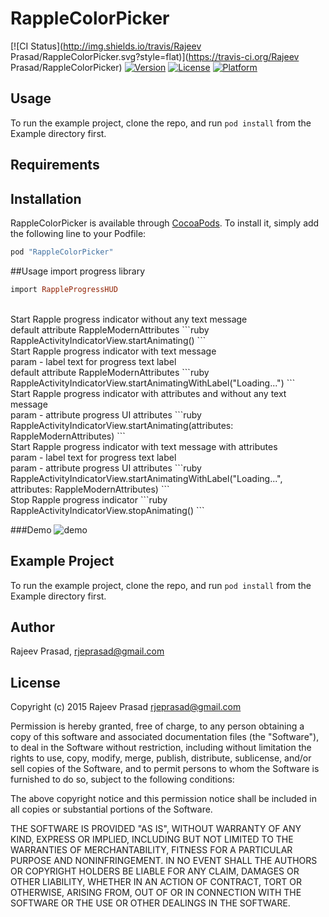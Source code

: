 # RappleColorPicker

[![CI Status](http://img.shields.io/travis/Rajeev Prasad/RappleColorPicker.svg?style=flat)](https://travis-ci.org/Rajeev Prasad/RappleColorPicker)
[![Version](https://img.shields.io/cocoapods/v/RappleColorPicker.svg?style=flat)](http://cocoapods.org/pods/RappleColorPicker)
[![License](https://img.shields.io/cocoapods/l/RappleColorPicker.svg?style=flat)](http://cocoapods.org/pods/RappleColorPicker)
[![Platform](https://img.shields.io/cocoapods/p/RappleColorPicker.svg?style=flat)](http://cocoapods.org/pods/RappleColorPicker)

## Usage

To run the example project, clone the repo, and run `pod install` from the Example directory first.

## Requirements

## Installation

RappleColorPicker is available through [CocoaPods](http://cocoapods.org). To install
it, simply add the following line to your Podfile:

```ruby
pod "RappleColorPicker"
```

##Usage
import progress library

```ruby
import RappleProgressHUD
```
</BR>
Start Rapple progress indicator without any text message 
</BR>default attribute RappleModernAttributes
```ruby
RappleActivityIndicatorView.startAnimating()
```
</BR>
Start Rapple progress indicator with text message
</BR>param  - label text for progress text label
</BR>default attribute RappleModernAttributes
```ruby
RappleActivityIndicatorView.startAnimatingWithLabel("Loading...")
```
</BR>
Start Rapple progress indicator with attributes and without any text message
</BR>param  - attribute progress UI attributes
```ruby
RappleActivityIndicatorView.startAnimating(attributes: RappleModernAttributes)
```
</BR>
Start Rapple progress indicator with text message with attributes
</BR>param  - label text for progress text label
</BR>param  - attribute progress UI attributes
```ruby
RappleActivityIndicatorView.startAnimatingWithLabel("Loading...", attributes: RappleModernAttributes)
```
</BR>
Stop Rapple progress indicator
```ruby
RappleActivityIndicatorView.stopAnimating()
```

###Demo
![demo](Example/Demo/Demo.gif)

## Example Project

To run the example project, clone the repo, and run `pod install` from the Example directory first.

## Author

Rajeev Prasad, rjeprasad@gmail.com

## License

Copyright (c) 2015 Rajeev Prasad <rjeprasad@gmail.com>

Permission is hereby granted, free of charge, to any person obtaining a copy
of this software and associated documentation files (the "Software"), to deal
in the Software without restriction, including without limitation the rights
to use, copy, modify, merge, publish, distribute, sublicense, and/or sell
copies of the Software, and to permit persons to whom the Software is
furnished to do so, subject to the following conditions:

The above copyright notice and this permission notice shall be included in
all copies or substantial portions of the Software.

THE SOFTWARE IS PROVIDED "AS IS", WITHOUT WARRANTY OF ANY KIND, EXPRESS OR
IMPLIED, INCLUDING BUT NOT LIMITED TO THE WARRANTIES OF MERCHANTABILITY,
FITNESS FOR A PARTICULAR PURPOSE AND NONINFRINGEMENT. IN NO EVENT SHALL THE
AUTHORS OR COPYRIGHT HOLDERS BE LIABLE FOR ANY CLAIM, DAMAGES OR OTHER
LIABILITY, WHETHER IN AN ACTION OF CONTRACT, TORT OR OTHERWISE, ARISING FROM,
OUT OF OR IN CONNECTION WITH THE SOFTWARE OR THE USE OR OTHER DEALINGS IN
THE SOFTWARE.